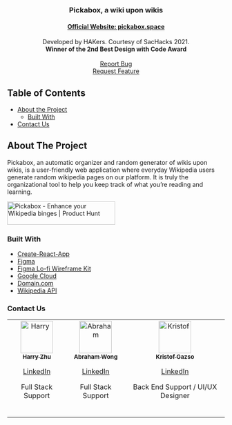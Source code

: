 <!-- PROJECT LOGO -->
<br />
<p align="center">
  <h3 align="center">Pickabox, a wiki upon wikis</h3>
  <h4 align="center"><a target="_blank" href="http://pickabox.space">Official Website: pickabox.space</a></h4>

  <p align="center">
    Developed by HAKers. Courtesy of SacHacks 2021.
    <br>
    <b>Winner of the 2nd Best Design with Code Award</b>
    <br>
    <br>
  <a href="https://github.com/kristofgazso/pickabox.space/issues">Report Bug</a>
  <br>
  <a href="https://github.com/kristofgazso/pickabox.space/issues">Request Feature</a>
  </p>
</p>


<!-- TABLE OF CONTENTS -->
## Table of Contents

* [About the Project](#about-the-project)
  * [Built With](#built-with)
* [Contact Us](#contact-us)


<!-- ABOUT THE PROJECT -->
## About The Project

Pickabox, an automatic organizer and random generator of wikis upon wikis, is a user-friendly web application where everyday Wikipedia users generate random wikipedia pages on our platform. It is truly the organizational tool to help you keep track of what you’re reading and learning.


<a href="https://www.producthunt.com/posts/pickabox?utm_source=badge-featured&utm_medium=badge&utm_souce=badge-pickabox" target="_blank"><img src="https://api.producthunt.com/widgets/embed-image/v1/featured.svg?post_id=285436&theme=light" alt="Pickabox - Enhance your Wikipedia binges | Product Hunt" style="width: 250px; height: 54px;" width="250" height="54" /></a>

### Built With
* [Create-React-App](https://reactjs.org/docs/create-a-new-react-app.html)
* [Figma](https://www.figma.com/)
* [Figma Lo-fi Wireframe Kit](https://www.figma.com/community/file/887892609124245416/Lo-fi-Wireframe-Kit)
* [Google Cloud](https://cloud.google.com/)
* [Domain.com](https://www.domain.com/)
* [Wikipedia API](https://en.wikipedia.org/w/api.php)


<!-- CONTACT -->
### Contact Us

<table>
  <tr>
    <td align="center">
      <a href="https://github.com/HarryZ10">
        <img src="https://avatars0.githubusercontent.com/u/32529321?s=460&v=4" width="75px;" alt="Harry"/>
        <br />
        <sub>
          <b>Harry Zhu</b>
          <br>
          <p><a href="https://linkedin.com/in/harryjzhu">LinkedIn</a></p>
          <p>Full Stack Support</p>
        </sub>
      </a>
      <br/>
    </td>
    <td align="center"><a href="https://github.com/Ddronkit">
      <img src="https://avatars.githubusercontent.com/u/46876547?s=460&u=92f9efc93ba77c345c2bd387371ae7967bc779ae&v=4" width="75px;" alt="Abraham"/>
      <br />
      <sub>
        <b>Abraham Wong</b>
        <br>
          <p><a href="https://linkedin.com/in/abraham-wong-wy">LinkedIn</a></p>
          <p>Full Stack Support</p>
      </sub></a>
      <br/>
    </td>
    <td align="center">
      <a href="https://github.com/kristofgazso">
        <img src="https://avatars.githubusercontent.com/u/17406948?s=460&u=f66d1c6ba22b18b60de9bf749a550a1d342f42a6&v=4" width="75px;" alt="Kristof"/><br />
        <sub>
          <b>Kristof Gazso</b>
          <br>
          <p><a href="https://linkedin.com/in/kristofgazso">LinkedIn</a></p>
          <p>Back End Support / UI/UX Designer</p>
        </sub>
      </a>
      <br/>
    </td>
    </tr>  
</table>
